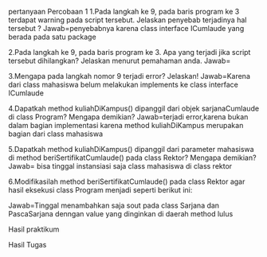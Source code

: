 pertanyaan Percobaan 1
1.Pada langkah ke 9, pada baris program ke 3 terdapat warning pada script tersebut. 
Jelaskan penyebab terjadinya hal tersebut ?
Jawab=penyebabnya karena class interface ICumlaude yang berada pada satu package

2.Pada langkah ke 9, pada baris program ke 3. Apa yang terjadi jika script tersebut 
dihilangkan? Jelaskan menurut pemahaman anda.
Jawab=

3.Mengapa pada langkah nomor 9 terjadi error? Jelaskan!
Jawab=Karena dari class mahasiswa belum melakukan implements ke class interface ICumlaude

4.Dapatkah method kuliahDiKampus() dipanggil dari objek sarjanaCumlaude di class
Program? Mengapa demikian?
Jawab=terjadi error,karena bukan dalam bagian implementasi karena method kuliahDiKampus merupakan bagian dari class mahasiswa

5.Dapatkah method kuliahDiKampus() dipanggil dari parameter mahasiswa di method beriSertifikatCumlaude() pada class Rektor? Mengapa demikian?
Jawab= bisa tinggal instansiasi saja class mahasiswa di class rektor

6.Modifikasilah method beriSertifikatCumlaude() pada class Rektor agar hasil eksekusi 
class Program menjadi seperti berikut ini:

Jawab=Tinggal menambahkan saja sout pada class Sarjana dan PascaSarjana denngan value yang dinginkan di daerah method lulus

Hasil praktikum 


Hasil Tugas
